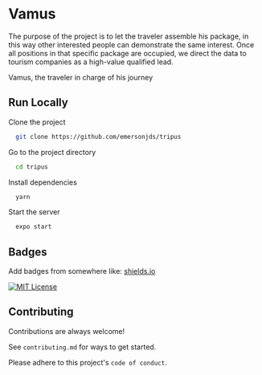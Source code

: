 
# Vamus

The purpose of the project is to let the traveler assemble his package, in this way other interested people can demonstrate the same interest.
Once all positions in that specific package are occupied, we direct the data to tourism companies as a high-value qualified lead.

Vamus, the traveler in charge of his journey




## Run Locally

Clone the project

```bash
  git clone https://github.com/emersonjds/tripus
```

Go to the project directory

```bash
  cd tripus
```

Install dependencies

```bash
  yarn
```

Start the server

```bash
  expo start
```


## Badges

Add badges from somewhere like: [shields.io](https://shields.io/)

[![MIT License](https://img.shields.io/badge/License-MIT-green.svg)](https://choosealicense.com/licenses/mit/)


## Contributing

Contributions are always welcome!

See `contributing.md` for ways to get started.

Please adhere to this project's `code of conduct`.

